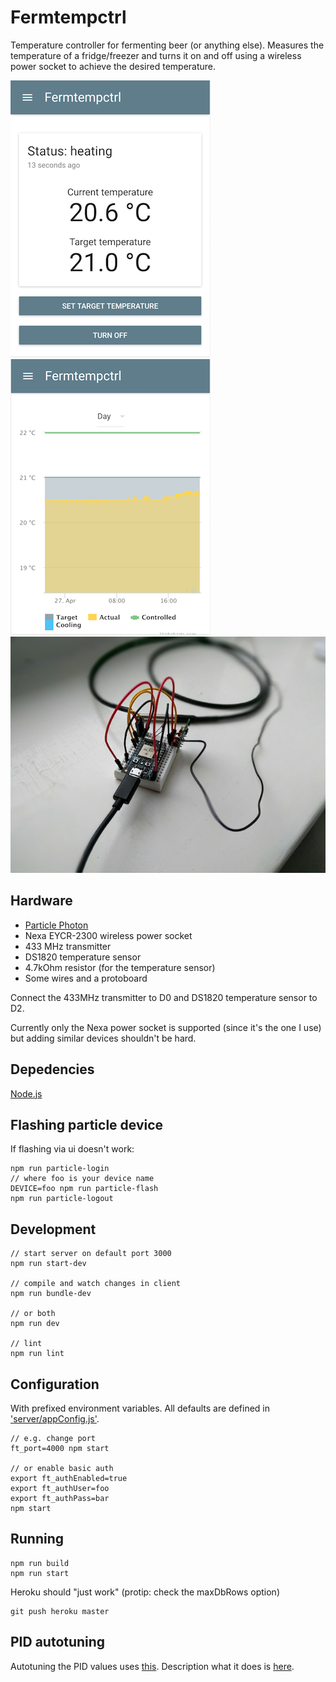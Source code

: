 # Fermtempctrl

Temperature controller for fermenting beer (or anything else). Measures the temperature of a fridge/freezer and turns it on and off using a wireless power socket to achieve the desired temperature.

![Screenshot 1](https://raw.githubusercontent.com/akileh/fermtempctrl/master/images/ss1.png)
![Screenshot 2](https://raw.githubusercontent.com/akileh/fermtempctrl/master/images/ss2.png)
![Hardware 1](https://raw.githubusercontent.com/akileh/fermtempctrl/master/images/hw1.jpg)

## Hardware

* [Particle Photon](https://www.particle.io/)
* Nexa EYCR-2300 wireless power socket
* 433 MHz transmitter
* DS1820 temperature sensor
* 4.7kOhm resistor (for the temperature sensor)
* Some wires and a protoboard

Connect the 433MHz transmitter to D0 and DS1820 temperature sensor to D2.

Currently only the Nexa power socket is supported (since it's the one I use) but adding similar devices shouldn't be hard.

## Depedencies

[Node.js](https://nodejs.org)

## Flashing particle device

If flashing via ui doesn't work:

    npm run particle-login
    // where foo is your device name
    DEVICE=foo npm run particle-flash
    npm run particle-logout

## Development

    // start server on default port 3000
    npm run start-dev

    // compile and watch changes in client
    npm run bundle-dev

    // or both
    npm run dev

    // lint
    npm run lint

## Configuration
With prefixed environment variables. All defaults are defined in ['server/appConfig.js'](server/appConfig.js).

    // e.g. change port
    ft_port=4000 npm start

    // or enable basic auth
    export ft_authEnabled=true
    export ft_authUser=foo
    export ft_authPass=bar
    npm start

## Running

    npm run build
    npm run start

Heroku should "just work" (protip: check the maxDbRows option)

    git push heroku master

## PID autotuning

  Autotuning the PID values uses [this](http://playground.arduino.cc/Code/PIDAutotuneLibrary). Description what it does is [here](http://playground.arduino.cc/Code/PIDAutotuneLibrary).

